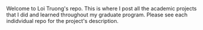 Welcome to Loi Truong's repo. This is where I post all the academic projects that I did and learned throughout my graduate program. Please see each indidvidual repo for the project's description.
